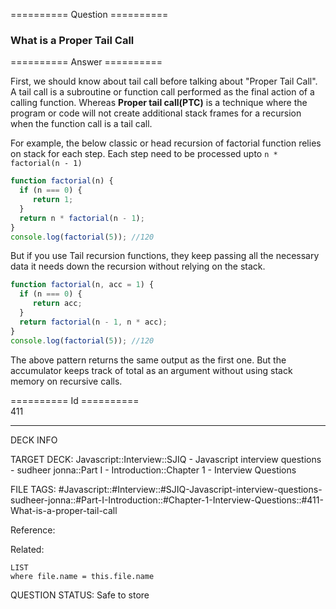 ========== Question ==========  

### What is a Proper Tail Call  

========== Answer ==========  

First, we should know about tail call before talking about "Proper Tail Call". A
tail call is a subroutine or function call performed as the final action of a
calling function. Whereas **Proper tail call(PTC)** is a technique where the
program or code will not create additional stack frames for a recursion when the
function call is a tail call.

For example, the below classic or head recursion of factorial function relies on
stack for each step. Each step need to be processed upto `n * factorial(n - 1)`

```javascript
function factorial(n) {
  if (n === 0) {
     return 1;
  }
  return n * factorial(n - 1);
}
console.log(factorial(5)); //120
```

But if you use Tail recursion functions, they keep passing all the necessary
data it needs down the recursion without relying on the stack.

```javascript
function factorial(n, acc = 1) {
  if (n === 0) {
     return acc;
  }
  return factorial(n - 1, n * acc);
}
console.log(factorial(5)); //120
```

The above pattern returns the same output as the first one. But the accumulator
keeps track of total as an argument without using stack memory on recursive
calls.

========== Id ==========  
411

---

DECK INFO

TARGET DECK: Javascript::Interview::SJIQ - Javascript interview questions - sudheer jonna::Part I - Introduction::Chapter 1 - Interview Questions

FILE TAGS: #Javascript::#Interview::#SJIQ-Javascript-interview-questions-sudheer-jonna::#Part-I-Introduction::#Chapter-1-Interview-Questions::#411-What-is-a-proper-tail-call

Reference:

Related:

```dataview
LIST
where file.name = this.file.name
```

QUESTION STATUS: Safe to store

